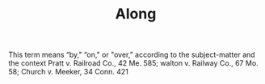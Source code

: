 ---
title: Along
letter: A
permalink: "/definitions/along.html"
body: This term means “by," “on," or "over,” according to the subject-matter and the
  context Pratt v. Railroad Co., 42 Me. 585; walton v. Railway Co., 67 Mo. 58; Church
  v. Meeker, 34 Conn. 421
published_at: '2018-07-07'
source: Black's Law Dictionary
layout: post
---